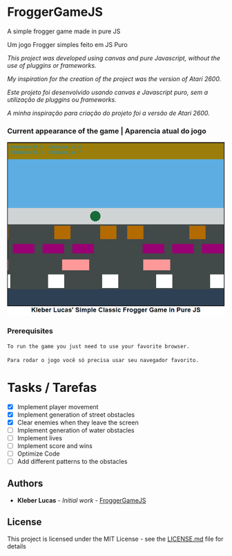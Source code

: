 # FroggerGameJS
A simple frogger game made in pure JS

Um jogo Frogger simples feito em JS Puro

_This project was developed using canvas and pure Javascript, without the use of pluggins or frameworks._

_My inspiration for the creation of the project was the version of Atari 2600._

_Este projeto foi desenvolvido usando canvas e Javascript puro, sem a utilização de pluggins ou frameworks._

_A minha inspiração para criação do projeto foi a versão de Atari 2600._

### Current appearance of the game | Aparencia atual do jogo

![](img/froggerScreenshot.png)

### Prerequisites
```
To run the game you just need to use your favorite browser.

Para rodar o jogo você só precisa usar seu navegador favorito.
```

# Tasks / Tarefas

- [X] Implement player movement
- [X] Implement generation of street obstacles
- [X] Clear enemies when they leave the screen
- [ ] Implement generation of water obstacles
- [ ] Implement lives
- [ ] Implement score and wins
- [ ] Optimize Code
- [ ] Add different patterns to the obstacles

## Authors

* **Kleber Lucas** - *Initial work* - [FroggerGameJS](https://github.com/KleberLucas/FroggerGameJS)

## License

This project is licensed under the MIT License - see the [LICENSE.md](LICENSE.md) file for details

